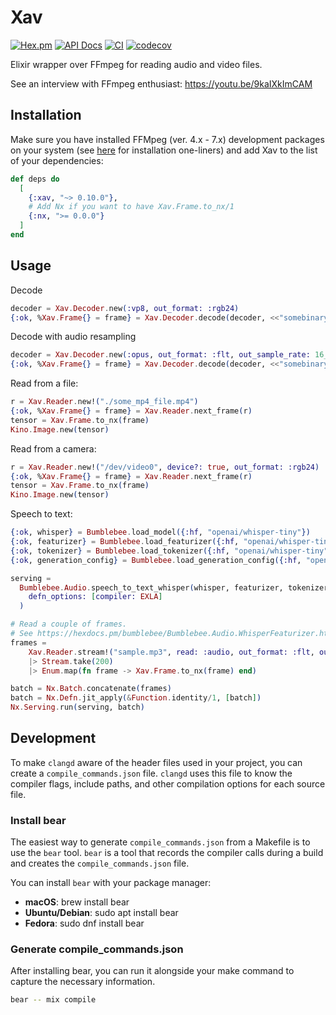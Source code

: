 # Xav

[![Hex.pm](https://img.shields.io/hexpm/v/xav.svg)](https://hex.pm/packages/xav)
[![API Docs](https://img.shields.io/badge/api-docs-yellow.svg?style=flat)](https://hexdocs.pm/xav)
[![CI](https://img.shields.io/github/actions/workflow/status/elixir-webrtc/xav/ci.yml?logo=github&label=CI)](https://github.com/elixir-webrtc/xav/actions/workflows/ci.yml)
[![codecov](https://codecov.io/gh/elixir-webrtc/xav/graph/badge.svg?token=2AG2acRhOf)](https://codecov.io/gh/elixir-webrtc/xav)

Elixir wrapper over FFmpeg for reading audio and video files.

See an interview with FFmpeg enthusiast:  https://youtu.be/9kaIXkImCAM

## Installation

Make sure you have installed FFMpeg (ver. 4.x - 7.x) development packages on your system
(see [here](INSTALL.md) for installation one-liners) and add Xav to the list of your dependencies:

```elixir
def deps do
  [
    {:xav, "~> 0.10.0"},
    # Add Nx if you want to have Xav.Frame.to_nx/1
    {:nx, ">= 0.0.0"}
  ]
end
```

## Usage

Decode

```elixir
decoder = Xav.Decoder.new(:vp8, out_format: :rgb24)
{:ok, %Xav.Frame{} = frame} = Xav.Decoder.decode(decoder, <<"somebinary">>)
```

Decode with audio resampling

```elixir
decoder = Xav.Decoder.new(:opus, out_format: :flt, out_sample_rate: 16_000)
{:ok, %Xav.Frame{} = frame} = Xav.Decoder.decode(decoder, <<"somebinary">>)
```

Read from a file:

```elixir
r = Xav.Reader.new!("./some_mp4_file.mp4")
{:ok, %Xav.Frame{} = frame} = Xav.Reader.next_frame(r)
tensor = Xav.Frame.to_nx(frame)
Kino.Image.new(tensor)
```

Read from a camera:

```elixir
r = Xav.Reader.new!("/dev/video0", device?: true, out_format: :rgb24)
{:ok, %Xav.Frame{} = frame} = Xav.Reader.next_frame(r)
tensor = Xav.Frame.to_nx(frame)
Kino.Image.new(tensor)
```

Speech to text:

```elixir
{:ok, whisper} = Bumblebee.load_model({:hf, "openai/whisper-tiny"})
{:ok, featurizer} = Bumblebee.load_featurizer({:hf, "openai/whisper-tiny"})
{:ok, tokenizer} = Bumblebee.load_tokenizer({:hf, "openai/whisper-tiny"})
{:ok, generation_config} = Bumblebee.load_generation_config({:hf, "openai/whisper-tiny"})

serving =
  Bumblebee.Audio.speech_to_text_whisper(whisper, featurizer, tokenizer, generation_config,
    defn_options: [compiler: EXLA]
  )

# Read a couple of frames.
# See https://hexdocs.pm/bumblebee/Bumblebee.Audio.WhisperFeaturizer.html for default sampling rate.
frames =
    Xav.Reader.stream!("sample.mp3", read: :audio, out_format: :flt, out_channels: 1, out_sample_rate: 16_000)
    |> Stream.take(200)
    |> Enum.map(fn frame -> Xav.Frame.to_nx(frame) end)

batch = Nx.Batch.concatenate(frames)
batch = Nx.Defn.jit_apply(&Function.identity/1, [batch])
Nx.Serving.run(serving, batch) 
```

## Development

To make `clangd` aware of the header files used in your project, you can create a `compile_commands.json` file. 
`clangd` uses this file to know the compiler flags, include paths, and other compilation options for each source file. 

### Install bear

The easiest way to generate `compile_commands.json` from a Makefile is to use the `bear` tool. `bear` is a tool that records the compiler calls during a build and creates the `compile_commands.json` file.

You can install `bear` with your package manager:

- __macOS__: brew install bear
- __Ubuntu/Debian__: sudo apt install bear
- __Fedora__: sudo dnf install bear

### Generate compile_commands.json

After installing bear, you can run it alongside your make command to capture the necessary information.

```bash
bear -- mix compile
```
